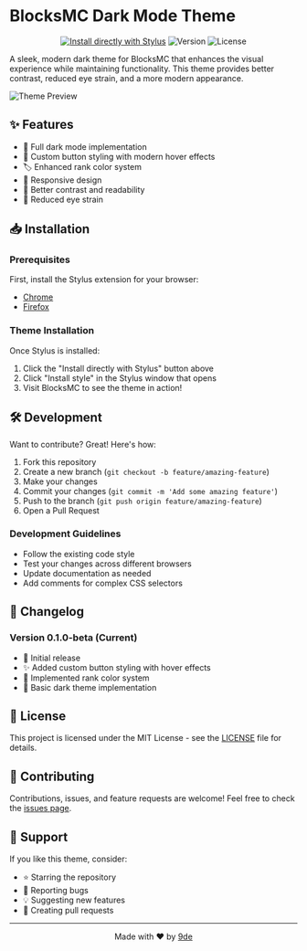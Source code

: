 # BlocksMC Dark Mode Theme

<div align="center">

[![Install directly with Stylus](https://img.shields.io/badge/Install%20directly%20with-Stylus-00adad.svg)](https://github.com/9de/blocksmcDarkMode/raw/refs/heads/main/style.user.css)
![Version](https://img.shields.io/badge/version-0.1.0--beta-blue)
![License](https://img.shields.io/badge/license-MIT-green)

</div>

A sleek, modern dark theme for BlocksMC that enhances the visual experience while maintaining functionality. This theme provides better contrast, reduced eye strain, and a more modern appearance.

![Theme Preview](preview.png)

## ✨ Features

- 🌙 Full dark mode implementation
- 🎨 Custom button styling with modern hover effects
- 🏷️ Enhanced rank color system
- 📱 Responsive design
- 🔧 Better contrast and readability
- 👀 Reduced eye strain

## 📥 Installation

### Prerequisites

First, install the Stylus extension for your browser:

- [Chrome](https://chrome.google.com/webstore/detail/stylus/clngdbkpkpeebahjckkjfobafhncgmne)
- [Firefox](https://addons.mozilla.org/firefox/addon/styl-us/)

### Theme Installation

Once Stylus is installed:

1. Click the "Install directly with Stylus" button above
2. Click "Install style" in the Stylus window that opens
3. Visit BlocksMC to see the theme in action!

## 🛠️ Development

Want to contribute? Great! Here's how:

1. Fork this repository
2. Create a new branch (`git checkout -b feature/amazing-feature`)
3. Make your changes
4. Commit your changes (`git commit -m 'Add some amazing feature'`)
5. Push to the branch (`git push origin feature/amazing-feature`)
6. Open a Pull Request

### Development Guidelines

- Follow the existing code style
- Test your changes across different browsers
- Update documentation as needed
- Add comments for complex CSS selectors

## 📝 Changelog

### Version 0.1.0-beta (Current)
- 🎉 Initial release
- ✨ Added custom button styling with hover effects
- 🎨 Implemented rank color system
- 🔧 Basic dark theme implementation

## 📄 License

This project is licensed under the MIT License - see the [LICENSE](LICENSE) file for details.

## 🤝 Contributing

Contributions, issues, and feature requests are welcome! Feel free to check the [issues page](https://github.com/9de/blocksmcDarkMode/issues).

## 💖 Support

If you like this theme, consider:
- ⭐ Starring the repository
- 🐛 Reporting bugs
- 💡 Suggesting new features
- 🔀 Creating pull requests

---

<div align="center">
Made with ❤️ by <a href="https://github.com/9de">9de</a>
</div>